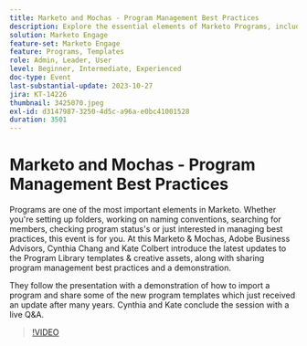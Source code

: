 ```yaml
---
title: Marketo and Mochas - Program Management Best Practices
description: Explore the essential elements of Marketo Programs, including folder setup, naming conventions, member searches, and program status checks, with the latest updates to Program Library templates, creative assets, and best practices demonstrations.
solution: Marketo Engage
feature-set: Marketo Engage
feature: Programs, Templates
role: Admin, Leader, User
level: Beginner, Intermediate, Experienced
doc-type: Event
last-substantial-update: 2023-10-27
jira: KT-14226
thumbnail: 3425070.jpeg
exl-id: d3147987-3250-4d5c-a96a-e0bc41001528
duration: 3501
---
```

# Marketo and Mochas - Program Management Best Practices

Programs are one of the most important elements in Marketo. Whether you're setting up folders, working on naming conventions, searching for members, checking program status's or just interested in managing best practices, this event is for you. At this Marketo & Mochas, Adobe Business Advisors, Cynthia Chang and Kate Colbert introduce the latest updates to the Program Library templates & creative assets, along with sharing program management best practices and a demonstration.

They follow the presentation with a demonstration of how to import a program and share some of the new program templates which just received an update after many years. Cynthia and Kate conclude the session with a live Q&A.

>[!VIDEO](https://video.tv.adobe.com/v/3425070/?learn=on)
